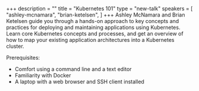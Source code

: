 +++
description = ""
title = "Kubernetes 101"
type = "new-talk"
speakers = [
        "ashley-mcnamara",
        "brian-ketelsen",
]
+++
Ashley McNamara and Brian Ketelsen guide you through a hands-on approach to key concepts and practices for deploying and maintaining applications using Kubernetes. Learn core Kubernetes concepts and processes, and get an overview of how to map your existing application architectures into a Kubernetes cluster.

Prerequisites:

* Comfort using a command line and a text editor
* Familiarity with Docker
* A laptop with a web browser and SSH client installed